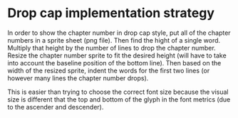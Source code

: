 # Drop cap implementation strategy

In order to show the chapter number in drop cap style, put all of the chapter numbers in a sprite sheet (png file). Then find the hight of a single word. Multiply that height by the number of lines to drop the chapter number. Resize the chapter number sprite to fit the desired height (will have to take into account the baseline position of the bottom line). Then based on the width of the resized sprite, indent the words for the first two lines (or however many lines the chapter number drops).

This is easier than trying to choose the correct font size because the visual size is different that the top and bottom of the glyph in the font metrics (due to the ascender and descender).